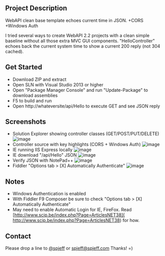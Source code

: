 ## Project Description
WebAPI clean base template echoes current time in JSON. +CORS +Windows Auth

I tried several ways to create WebAPI 2.2 projects with a clean simple baseline without all those extra MVC GUI components.  "HelloController" echoes back the current system time to show a current 200 reply (not 304 cached).


## Get Started
* Download ZIP and extract
* Open SLN with Visual Studio 2013 or higher
* Open "Package Manager Console" and run "Update-Package" to download assemblies
* F5 to build and run
* Open http://whateversite/api/Hello to execute GET and see JSON reply


## Screenshots
* Solution Explorer showing controller classes (GET/POST/PUT/DELETE)
![image](https://raw.githubusercontent.com/spjeff/HelloTime/master/doc/1.png)
* Controller source with key highlights (CORS + Windows Auth)
![image](https://raw.githubusercontent.com/spjeff/HelloTime/master/doc/2.png)
* IE running IIS Express locally
![image](https://raw.githubusercontent.com/spjeff/HelloTime/master/doc/3.png)
* IE download "/api/Hello" JSON
![image](https://raw.githubusercontent.com/spjeff/HelloTime/master/doc/4.png)
* Verify JSON with NotePad++
![image](https://raw.githubusercontent.com/spjeff/HelloTime/master/doc/5.png)
* Fiddler "Options tab > [X] Automatically Authenticate"
![image](https://raw.githubusercontent.com/spjeff/HelloTime/master/doc/6.png)

## Notes
* Windows Authentication is enabled
* With Fiddler F9 Composer be sure to check "Options tab > [X] Automatically Authenticate"
* May need to enable Automatic Login for IE, FireFox. Read [http://www.scip.be/index.php?Page=ArticlesNET38]( http://www.scip.be/index.php?Page=ArticlesNET38) for how.


## Contact
Please drop a line to [@spjeff](https://twitter.com/spjeff) or [spjeff@spjeff.com](mailto:spjeff@spjeff.com)
Thanks!  =)